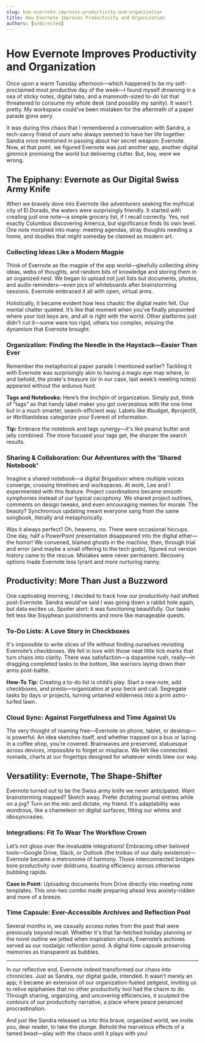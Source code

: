 ```yaml
---
slug: how-evernote-improves-productivity-and-organization
title: How Evernote Improves Productivity and Organization
authors: [undirected]
---
```



# How Evernote Improves Productivity and Organization

Once upon a warm Tuesday afternoon—which happened to be my self-proclaimed most productive day of the week—I found myself drowning in a sea of sticky notes, digital tabs, and a mammoth-sized to-do list that threatened to consume my whole desk (and possibly my sanity). It wasn't pretty. My workspace could've been mistaken for the aftermath of a paper parade gone awry.

It was during this chaos that I remembered a conversation with Sandra, a tech-savvy friend of ours who always seemed to have her life together. Sandra once mentioned in passing about her secret weapon: Evernote. Now, at that point, we figured Evernote was just another app, another digital gimmick promising the world but delivering clutter. But, boy, were we wrong. 

## The Epiphany: Evernote as Our Digital Swiss Army Knife

When we bravely dove into Evernote like adventurers seeking the mythical city of El Dorado, the waters were surprisingly friendly. It started with creating just one note—a simple grocery list, if I recall correctly. Yes, not exactly Columbus discovering America, but significance finds its own level. One note morphed into many: meeting agendas, stray thoughts needing a home, and doodles that might someday be claimed as modern art. 

### Collecting Ideas Like a Modern Magpie

Think of Evernote as the magpie of the app world—gleefully collecting shiny ideas, webs of thoughts, and random bits of knowledge and storing them in an organized nest. We began to upload not just lists but documents, photos, and audio reminders—even pics of whiteboards after brainstorming sessions. Evernote embraced it all with open, virtual arms.

Holistically, it became evident how less chaotic the digital realm felt. Our mental chatter quieted. It’s like that moment when you’ve finally pinpointed where your lost keys are, and all is right with the world. Other platforms just didn't cut it—some were too rigid, others too complex, missing the dynamism that Evernote brought.

### Organization: Finding the Needle in the Haystack—Easier Than Ever

Remember the metaphorical paper parade I mentioned earlier? Tackling it with Evernote was surprisingly akin to having a magic eye map where, lo and behold, the pirate's treasure (or in our case, last week’s meeting notes) appeared without the arduous hunt. 

**Tags and Notebooks:** Here’s the linchpin of organization. Simply put, think of “tags” as that handy label maker you got overzealous with the one time but in a much smarter, search-efficient way. Labels like #budget, #projectX, or #brilliantideas categorize your Everest of information. 

**Tip:** Embrace the notebook and tags synergy—it's like peanut butter and jelly combined. The more focused your tags get, the sharper the search results.

### Sharing & Collaboration: Our Adventures with the 'Shared Notebook'

Imagine a shared notebook—a digital Brigadoon where multiple voices converge, crossing timelines and workspaces. At work, Lee and I experimented with this feature. Project coordinations became smooth symphonies instead of our typical cacophony. We shared project outlines, comments on design tweaks, and even encouraging memes for morale. The beauty? Synchronous updating meant everyone sang from the same songbook, literally and metaphorically.

Was it always perfect? Oh, heavens, no. There were occasional hiccups. One day, half a PowerPoint presentation disappeared into the digital ether—the horror! We convened, blamed ghosts in the machine, then, through trial and error (and maybe a small offering to the tech gods), figured out version history came to the rescue. Mistakes were never permanent. Recovery options made Evernote less tyrant and more nurturing nanny.

## Productivity: More Than Just a Buzzword

One captivating morning, I decided to track how our productivity had shifted post-Evernote. Sandra would’ve said I was going down a rabbit hole again, but data excites us. Spoiler alert: it was functioning beautifully. Our tasks felt less like Sisyphean punishments and more like manageable quests.

### To-Do Lists: A Love Story in Checkboxes

It's impossible to write slices of life without finding ourselves revisiting Evernote’s checkboxes. We fell in love with those neat little tick marks that turn chaos into clarity. There was satisfaction—a dopamine rush, really—in dragging completed tasks to the bottom, like warriors laying down their arms post-battle.

**How-To Tip:** Creating a to-do list is child’s play. Start a new note, add checkboxes, and presto—organization at your beck and call. Segregate tasks by days or projects, turning untamed wilderness into a prim astro-turfed lawn. 

### Cloud Sync: Against Forgetfulness and Time Against Us

The very thought of roaming free—Evernote on phone, tablet, or desktop—is powerful. An idea sketches itself, and whether trapped on a bus or lazing in a coffee shop, you’re covered. Brainwaves are preserved, statuesque across devices, impossible to forget or misplace. We felt like connected nomads, charts at our fingertips designed for whatever winds blew our way.

## Versatility: Evernote, The Shape-Shifter

Evernote turned out to be the Swiss army knife we never anticipated. Want brainstorming mapped? Sketch away. Prefer dictating journal entries while on a jog? Turn on the mic and dictate, my friend. It's adaptability was wondrous, like a chameleon on digital surfaces, fitting our whims and idiosyncrasies.

### Integrations: Fit To Wear The Workflow Crown

Let’s not gloss over the invaluable integrations! Embracing other beloved tools—Google Drive, Slack, or Outlook (the troikas of our daily existence)—Evernote became a metronome of harmony. Those interconnected bridges bore productivity over doldrums, boating efficiency across otherwise bubbling rapids.

**Case in Point:** Uploading documents from Drive directly into meeting note templates. This one-two combo made preparing ahead less anxiety-ridden and more of a breeze.

### Time Capsule: Ever-Accessible Archives and Reflection Pool

Several months in, we casually access notes from the past that were previously beyond recall. Whether it's that far-fetched holiday planning or the novel outline we jotted when inspiration struck, Evernote’s archives served as our nostalgic reflection pond. A digital time capsule preserving memories as transparent as bubbles.

---

In our reflective end, Evernote indeed transformed our chaos into chronicles. Just as Sandra, our digital guide, intended. It wasn’t merely an app; it became an extension of our organization-fueled zeitgeist, inviting us to relive epiphanies that no other productivity tool had the charm to do. Through sharing, organizing, and uncovering efficiencies, it sculpted the contours of our productivity narrative, a place where peace penanced procrastination.

And just like Sandra released us into this brave, organized world, we invite you, dear reader, to take the plunge. Behold the marvelous effects of a tamed beast—play with the chaos until it plays with you!